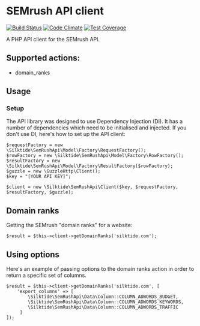 # SEMrush API client

[![Build Status](https://travis-ci.org/silktide/semrush-api.svg?branch=master)](https://travis-ci.org/silktide/semrush-api)
[![Code Climate](https://codeclimate.com/github/silktide/semrush-api/badges/gpa.svg)](https://codeclimate.com/github/silktide/semrush-api)
[![Test Coverage](https://codeclimate.com/github/silktide/semrush-api/badges/coverage.svg)](https://codeclimate.com/github/silktide/semrush-api)

A PHP API client for the SEMrush API.

## Supported actions:

* domain_ranks

## Usage

### Setup

The API library was designed to use Dependency Injection (DI). It has a number of dependencies which need to be initialised and injected.  If you don't use DI, here's how to set up the API client:

    $requestFactory = new \Silktide\SemRushApi\Model\Factory\RequestFactory();
    $rowFactory = new \Silktide\SemRushApi\Model\Factory\RowFactory();
    $resultFactory = new \Silktide\SemRushApi\Model\Factory\ResultFactory($rowFactory);
    $guzzle = new \GuzzleHttp\Client();
    $key = "[YOUR API KEY]";
        
    $client = new \Silktide\SemRushApi\Client($key, $requestFactory, $resultFactory, $guzzle);
        
        
## Domain ranks

Getting the SEMrush "domain ranks" for a website:

    $result = $this->client->getDomainRanks('silktide.com');
        
## Using options

Here's an example of passing options to the domain ranks action in order to return a specific set of columns.

    $result = $this->client->getDomainRanks('silktide.com', [
        'export_columns' => [
            \Silktide\SemRushApi\Data\Column::COLUMN_ADWORDS_BUDGET,
            \Silktide\SemRushApi\Data\Column::COLUMN_ADWORDS_KEYWORDS,
            \Silktide\SemRushApi\Data\Column::COLUMN_ADWORDS_TRAFFIC
         ]
    ]);
